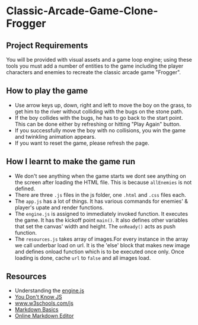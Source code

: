 # Classic-Arcade-Game-Clone-Frogger 
## Project Requirements 
You will be provided with visual assets and a game loop engine; using these tools you must add a number of entities to the game including the player characters and enemies to recreate the classic arcade game "Frogger".

## How to play the game   
- Use arrow keys up,  down, right and left to move the boy on the grass, to get him to the river without colliding with the bugs on the stone path.  
- If the boy collides with the bugs, he has to go back to the start point. This can be done either by refreshing or hitting "Play Again" button. 
- If you successfully move the boy with no collisions, you win the game and twinkling animation appears. 
- If you want to reset the game, please refresh the page.

## How I learnt to make the game run 
- We don't see anything when the game starts we dont see anything on the screen after loading the HTML file. This is because `allEnemies` is not defined. 
- There are three `.js` files in the js folder, one `.html` and `.css` files each. 
- The `app.js` has a lot of things. It has various commands for enemies' &amp; player's upate and render functions. 
- The `engine.js` is assigned to immediately invoked function. It executes the game. It has the kickoff point `main()`. It also defines other variables that set the canvas' width and height. The `onReady()` acts as push function.   
- The `resources.js` takes array of images.For every instance in the array we call underbar load on url. It is the 'else' block that makes new image and defines onload function which is to be executed once only.  Once loading is done, cache `url` to `false` and all images load.

## Resources  
- Understanding the [engine.js](https://plus.google.com/u/0/events/cupbs3pbne7qkuqok4g0ldhntic?authkey=COGW25b5jbv3-AE)   
- [You Don't Know JS](https://github.com/getify/You-Dont-Know-JS/blob/master/README.md)  
- www.w3schools.com/js   
- [Markdown Basics](http://markdown-guide.readthedocs.io/en/latest/basics.html) 
- [Online Markdown Editor](https://dillinger.io/)
